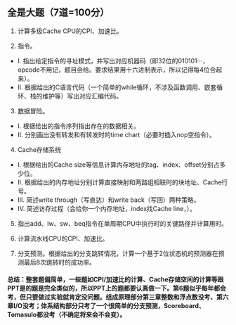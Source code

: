 ## 全是大题（7道=100分）

1. 计算多级Cache CPU的CPI、加速比。

2. 指令。
  * I. 指出给定指令的寻址模式，并写出对应机器码（即32位的010101···，opcode不用记，题目会给。要求结果用十六进制表示，所以记得每4位合起来）。
  * II. 根据给出的C语言代码（一个简单的while循环，不涉及函数调用、嵌套循环、栈的维护等）写出对应汇编代码。

3. 数据冒险。
  * I. 根据给出的指令序列指出存在的数据相关。
  * II. 分别画出没有转发和有转发时的time chart（必要时插入nop空指令）。

4. Cache存储系统
  * I. 根据给出的Cache size等信息计算内存地址的tag、index、offset分别占多少位。
  * II. 根据给出的内存地址分别计算直接映射和两路组相联时的块地址、Cache行号。
  * III. 简述write through（写直达）和write back（写回）两种策略。
  * IV. 简述访存过程（会给你一个内存地址，index找Cache line，）。

5. 指出add、lw、sw、beq指令在单周期CPU中执行时的关键路径并计算用时。

6. 计算流水线CPU的CPI、加速比。

7. 分支预测。根据给出的分支跳转情况，计算一个基于2位状态机的预测器在预测最后8次跳转时的成功率。


#### 总结：整套题偏简单，一些题如CPI/加速比的计算、Cache存储空间的计算等跟PPT是的题是完全类似的，所以PPT上的题都要认真做一下。第6题似乎每年都会考，但只要做过实验就肯定没问题。组成原理部分第三章整数和浮点数没考、第六章I/O没考；体系结构部分只考了一个很简单的分支预测，Scoreboard、Tomasulo都没考（不确定将来会不会变）。
